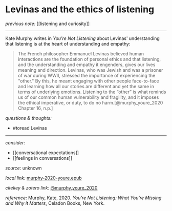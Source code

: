 # Levinas and the ethics of listening

_previous note:_ [[listening and curiosity]]

---

Kate Murphy writes in _You're Not Listening_ about Levinas' understanding that listening is at the heart of understanding and empathy:

>The French philosopher Emmanuel Levinas believed human interactions are the foundation of personal ethics and that listening, and the understanding and empathy it engenders, gives our lives meaning and direction. Levinas, who was Jewish and was a prisoner of war during WWII, stressed the importance of experiencing the "other." By this, he meant engaging with other people face-to-face and learning how all our stories are different and yet the same in terms of underlying emotions. Listening to the “other” is what reminds us of our common human vulnerability and fragility, and it imposes the ethical imperative, or duty, to do no harm.[@murphy_youre_2020 Chapter 16, n.p.]




_questions & thoughts:_

- #toread Levinas

--- 

_consider:_

- [[conversational expectations]]
- [[feelings in conversations]]


_source:_ unknown

_local link:_ [murphy-2020-youre.epub](hook://file/lTkXHj6RP?p=RHJvcGJveC9iaWJsaW9ncmFwaHkgcGRmcw==&n=murphy-2020-youre.epub)

_citekey & zotero link:_ [@murphy_youre_2020](zotero://select/items/1_B8Z9V7XR)

_reference:_ Murphy, Kate, 2020. _You’re Not Listening: What You’re Missing and Why it Matters_, Celadon Books, New York.


